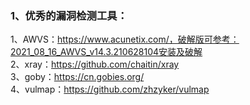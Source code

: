 ### 1、优秀的漏洞检测工具：
1、AWVS：https://www.acunetix.com/，破解版可参考：2021_08_16_AWVS_v14.3.210628104安装及破解  
2、xray：https://github.com/chaitin/xray  
3、goby：https://cn.gobies.org/  
4、vulmap：https://github.com/zhzyker/vulmap  

